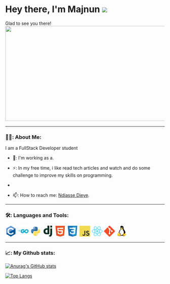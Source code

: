 
 <h1>Hey there, I'm Majnun
  <img src="https://media.giphy.com/media/hvRJCLFzcasrR4ia7z/giphy.gif" width="30px"/>
  </h1>
Glad to see you there!
<img src="https://komarev.com/ghpvc/?username=majnun917&style=flat-square&color=blue" alt=""/>
<div align="center">
  <img src="https://media.giphy.com/media/dWesBcTLavkZuG35MI/giphy.gif" width="600" height="300"/>
</div>

---

### 👨‍💻: About Me:
  I am a FullStack Developer student
  
  - 🔭: I'm working as a.
  
  - ⚡: In my free time, i like read tech articles and watch  and do some challenge to improve my skills on programming.
  - 
  - 📫: How to reach me: [Ndiasse Dieye](dieye.ndiasse17@gmail.com).
---
### 🛠️: Languages and Tools:
<div>
  <img src="https://github.com/devicons/devicon/blob/master/icons/c/c-original.svg" alt="C" weight="35" height="35" />
<img src="https://github.com/devicons/devicon/blob/6910f0503efdd315c8f9b858234310c06e04d9c0/icons/go/go-original-wordmark.svg" alt="Golang" weight="35" height="35" />
  
  <img src="https://github.com/devicons/devicon/blob/6910f0503efdd315c8f9b858234310c06e04d9c0/icons/python/python-original.svg" alt="Python" weight="35" height="35" />
  <img src="https://github.com/devicons/devicon/blob/master/icons/django/django-plain.svg" alt="Django" weight="35" height="35" />
  <img src="https://github.com/devicons/devicon/blob/6910f0503efdd315c8f9b858234310c06e04d9c0/icons/html5/html5-original.svg#L1" alt="HTML" weight="35" height="35" />
  <img src="https://github.com/devicons/devicon/blob/6910f0503efdd315c8f9b858234310c06e04d9c0/icons/css3/css3-original.svg" alt="CSS" weight="35" height="35" />
  <img src="https://github.com/devicons/devicon/blob/6910f0503efdd315c8f9b858234310c06e04d9c0/icons/javascript/javascript-original.svg#L1" alt="Javascript" weight="35" height="35" />
   <img src="https://github.com/devicons/devicon/blob/6910f0503efdd315c8f9b858234310c06e04d9c0/icons/react/react-original.svg#L1" alt="React" weight="35" height="35" />
    <img src="https://github.com/devicons/devicon/blob/6910f0503efdd315c8f9b858234310c06e04d9c0/icons/git/git-original.svg#L1" alt="Git" weight="35" height="35" />
     <img src="https://github.com/devicons/devicon/blob/6910f0503efdd315c8f9b858234310c06e04d9c0/icons/linux/linux-original.svg" alt="Linux" weight="35" height="35" />
</div>

---

### 📈: My Github stats:
[![Anurag's GitHub stats](https://github-readme-stats.vercel.app/api?username=majnun917&show_icons=true&theme=vision-friendly-dark)](https://github.com/anuraghazra/github-readme-stats)

[![Top Langs](https://github-readme-stats.vercel.app/api/top-langs/?username=majnun917&layout=donut&theme=vision-friendly-dark)](https://github.com/anuraghazra/github-readme-stats)


<!--START_SECTION:waka-->
<!--END_SECTION:waka-->

